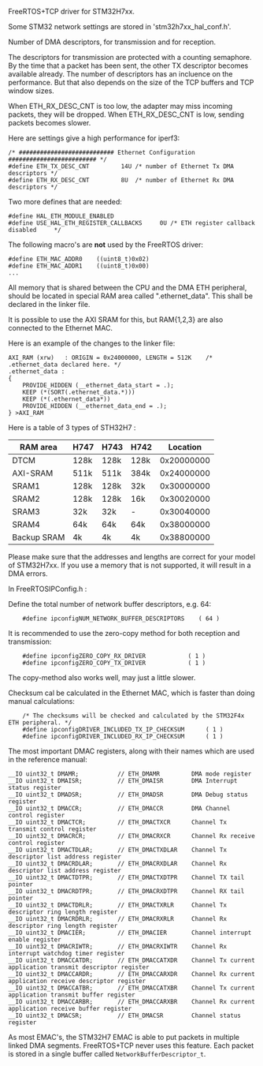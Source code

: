 
FreeRTOS+TCP driver for STM32H7xx.

Some STM32 network settings are stored in 'stm32h7xx_hal_conf.h'.

Number of DMA descriptors, for transmission and for reception.

The descriptors for transmission are protected with a counting semaphore.
By the time that a packet has been sent, the other TX descriptor becomes
available already.
The number of descriptors has an incluence on the performance.  But that also depends on the size
of the TCP buffers and TCP window sizes.

When ETH_RX_DESC_CNT is too low, the adapter may miss incoming packets, they will be dropped.
When ETH_RX_DESC_CNT is low, sending packets becomes slower.

Here are settings give a high performance for iperf3:

~~~
/* ########################### Ethernet Configuration ######################### */
#define ETH_TX_DESC_CNT         14U /* number of Ethernet Tx DMA descriptors */
#define ETH_RX_DESC_CNT         8U  /* number of Ethernet Rx DMA descriptors */
~~~

Two more defines that are needed:

~~~
#define HAL_ETH_MODULE_ENABLED
#define USE_HAL_ETH_REGISTER_CALLBACKS     0U /* ETH register callback disabled     */
~~~

The following macro's are **not** used by the FreeRTOS driver:

    #define ETH_MAC_ADDR0    ((uint8_t)0x02)
    #define ETH_MAC_ADDR1    ((uint8_t)0x00)
    ...

All memory that is shared between the CPU and the DMA ETH peripheral, should be
located in special RAM area called ".ethernet_data". This shall be declared in
the linker file.

It is possible to use the AXI SRAM for this, but RAM{1,2,3} are also connected
to the Ethernet MAC.

Here is an example of the changes to the linker file:

	AXI_RAM (xrw)   : ORIGIN = 0x24000000, LENGTH = 512K	/* .ethernet_data declared here. */
	.ethernet_data :
	{
		PROVIDE_HIDDEN (__ethernet_data_start = .);
		KEEP (*(SORT(.ethernet_data.*)))
		KEEP (*(.ethernet_data*))
		PROVIDE_HIDDEN (__ethernet_data_end = .);
	} >AXI_RAM

Here is a table of 3 types of STH32H7 :

|RAM area   |H747|H743|H742|Location  |
|-----------|----|----|----|----------|
|DTCM       |128k|128k|128k|0x20000000|
|AXI-SRAM   |511k|511k|384k|0x24000000|
|SRAM1      |128k|128k|32k |0x30000000|
|SRAM2      |128k|128k|16k |0x30020000|
|SRAM3      |32k | 32k| -  |0x30040000|
|SRAM4      |64k |64k |64k |0x38000000|
|Backup SRAM|4k  |4k  |4k  |0x38800000|


Please make sure that the addresses and lengths are correct for your model of STM32H7xx.
If you use a memory that is not supported, it will result in a DMA errors.

In FreeRTOSIPConfig.h :

Define the total number of network buffer descriptors, e.g. 64:

~~~
    #define ipconfigNUM_NETWORK_BUFFER_DESCRIPTORS    ( 64 )
~~~

It is recommended to use the zero-copy method for both reception and transmission:

~~~
    #define ipconfigZERO_COPY_RX_DRIVER            ( 1 )
    #define ipconfigZERO_COPY_TX_DRIVER            ( 1 )
~~~

The copy-method also works well, may just a little slower.

Checksum cal be calculated in the Ethernet MAC, which is faster than doing manual calculations:

~~~
	/* The checksums will be checked and calculated by the STM32F4x ETH peripheral. */
	#define ipconfigDRIVER_INCLUDED_TX_IP_CHECKSUM		( 1 )
	#define ipconfigDRIVER_INCLUDED_RX_IP_CHECKSUM		( 1 )
~~~

The most important DMAC registers, along with their names which are used in the reference manual:

    __IO uint32_t DMAMR;           // ETH_DMAMR         DMA mode register
    __IO uint32_t DMAISR;          // ETH_DMAISR        DMA Interrupt status register
    __IO uint32_t DMADSR;          // ETH_DMADSR        DMA Debug status register
    __IO uint32_t DMACCR;          // ETH_DMACCR        DMA Channel control register
    __IO uint32_t DMACTCR;         // ETH_DMACTXCR      Channel Tx transmit control register
    __IO uint32_t DMACRCR;         // ETH_DMACRXCR      Channel Rx receive control register
    __IO uint32_t DMACTDLAR;       // ETH_DMACTXDLAR    Channel Tx descriptor list address register
    __IO uint32_t DMACRDLAR;       // ETH_DMACRXDLAR    Channel Rx descriptor list address register
    __IO uint32_t DMACTDTPR;       // ETH_DMACTXDTPR    Channel TX tail pointer
    __IO uint32_t DMACRDTPR;       // ETH_DMACRXDTPR    Channel RX tail pointer
    __IO uint32_t DMACTDRLR;       // ETH_DMACTXRLR     Channel Tx descriptor ring length register
    __IO uint32_t DMACRDRLR;       // ETH_DMACRXRLR     Channel Rx descriptor ring length register
    __IO uint32_t DMACIER;         // ETH_DMACIER       Channel interrupt enable register
    __IO uint32_t DMACRIWTR;       // ETH_DMACRXIWTR    Channel Rx interrupt watchdog timer register
    __IO uint32_t DMACCATDR;       // ETH_DMACCATXDR    Channel Tx current application transmit descriptor register
    __IO uint32_t DMACCARDR;       // ETH_DMACCARXDR    Channel Rx current application receive descriptor register
    __IO uint32_t DMACCATBR;       // ETH_DMACCATXBR    Channel Tx current application transmit buffer register
    __IO uint32_t DMACCARBR;       // ETH_DMACCARXBR    Channel Rx current application receive buffer register
    __IO uint32_t DMACSR;          // ETH_DMACSR        Channel status register


As most EMAC's, the STM32H7 EMAC is able to put packets in multiple linked DMA segments.
FreeRTOS+TCP never uses this feature. Each packet is stored in a single buffer called
`NetworkBufferDescriptor_t`.
